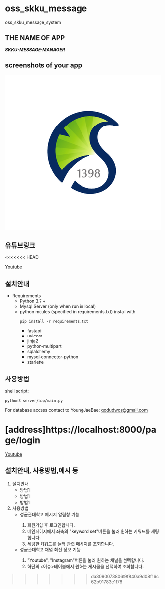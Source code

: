 # oss_skku_message
oss_skku_message_system

## THE NAME OF APP
**_SKKU-MESSAGE-MANAGER_**
## screenshots of your app
![앱이미지](./server/app/static/skku.jpg)
## 유튜브링크
<<<<<<< HEAD

[Youtube](https://www.youtube.com/watch?v=6Y1kWcrFKQo)

## 설치안내

- Requirements
  - Python 3.7 +
  - Mysql Server (only when run in local)
  - python moules (specified in requirements.txt) install with
    ```
    pip install -r requirements.txt
    ```
    - fastapi
    - uvicorn
    - jinja2
    - python-multipart
    - sqlalchemy
    - mysql-connector-python
    - starlette

## 사용방법

shell script:

```
python3 server/app/main.py
```

For database access contact to YoungJaeBae: qodudwos@gmail.com

[address]https://localhost:8000/page/login
=======
[Youtube](https://www.youtube.com/watch?v=TVhHDLBnD54)
## 설치안내, 사용방법,예시 등
<ol>
  <li>설치안내
    <ul>
      <li>방법1</li>
      <li>방법1</li>
      <li>방법1</li>
    </ul>
  </li>
  <li>사용방법
    <ul>
      <li>성균관대학교 메시지 알림창 기능</li>
    <ol>
      <li>회원가입 후 로그인합니다.</li>
      <li>메인페이지에서 좌측의 "keyword set"버튼을 눌러 원하는 키워드를 세팅힙니다.</li>
      <li>세팅한 키워드를 눌러 관련 메시지를 조회합니다. </li>
    </ol>
      <li>성균관대학교 채널 최신 정보 기능</li>
      <ol>
      <li>"Youtube", "Instagram"버튼을 눌러 원하는 채널을 선택합니다.</li>
      <li>하단의 <이슈>테이블에서 원하는 게시물을 선택하여 조회합니다.</li>
    </ol>
  </li>
  </ol>
  
>>>>>>> da3090073806f9f840a9d08f16c62b91783e1f78
